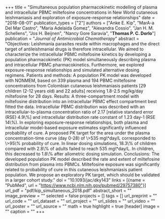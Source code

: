 +++
title = "Simultaneous population pharmacokinetic modelling of plasma and intracellular PBMC miltefosine concentrations in New World cutaneous leishmaniasis and exploration of exposure-response relationships"
date = "2018-08-01"
publication_types = ["2"]
authors = ["Anke E. Kip", "MarA-a Del Mar Castro", "Maria Adelaida Gomez", "Alexandra Cossio", "Jan H. M. Schellens", "Jos H. Beijnen", "Nancy Gore Saravia", "**Thomas P. C. Dorlo**"]
publication = "_Journal of Antimicrobial Chemotherapy_"
abstract = "Objectives: Leishmania parasites reside within macrophages and the direct target of antileishmanial drugs is therefore intracellular. We aimed to characterize the intracellular PBMC miltefosine kinetics by developing a population pharmacokinetic (PK) model simultaneously describing plasma and intracellular PBMC pharmacokinetics. Furthermore, we explored exposure-response relationships and simulated alternative dosing regimens. Patients and methods: A population PK model was developed with NONMEM, based on 339 plasma and 194 PBMC miltefosine concentrations from Colombian cutaneous leishmaniasis patients [29 children (2-12 years old) and 22 adults] receiving 1.8-2.5 mg/kg/day miltefosine for 28 days. Results: A three-compartment model with miltefosine distribution into an intracellular PBMC effect compartment best fitted the data. Intracellular PBMC distribution was described with an intracellular-to-plasma concentration ratio of 2.17 [relative standard error (RSE) 4.9\\%] and intracellular distribution rate constant of 1.23 day-1 (RSE 14\\%). In exploring exposure-response relationships, both plasma and intracellular model-based exposure estimates significantly influenced probability of cure. A proposed PK target for the area under the plasma concentration-time curve (day 0-28) of \\>535 mg\\*day/L corresponded to \\>95\\% probability of cure. In linear dosing simulations, 18.3\\% of children compared with 2.8\\% of adults failed to reach 535 mg\\*day/L. In children, this decreased to 1.8\\% after allometric dosing simulation. Conclusions: The developed population PK model described the rate and extent of miltefosine distribution from plasma into PBMCs. Miltefosine exposure was significantly related to probability of cure in this cutaneous leishmaniasis patient population. We propose an exploratory PK target, which should be validated in a larger cohort study."
doi = "10.1093/jac/dky143"
links = [{name = "PubMed", url = "https://www.ncbi.nlm.nih.gov/pubmed/29757380"}]
url_pdf = "pdf/kip_simultaneous_2018.pdf"
abstract_short = ""
image_preview = ""
selected = false
projects = []
tags = []
url_preprint = ""
url_code = ""
url_dataset = ""
url_project = ""
url_slides = ""
url_video = ""
url_poster = ""
url_source = ""
math = true
highlight = true
[header]
image = ""
caption = ""
+++
